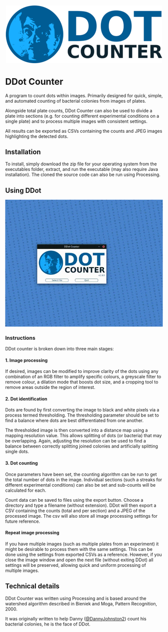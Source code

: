 <p align="center">
<img src="ddotCounter/data/logo.png" alt="ddot logo" width="500"/>
</p>

# DDot Counter

A program to count dots within images. Primarily designed for quick, simple, and automated counting of bacterial colonies from images of plates.

Alongside total plate counts, DDot Counter can also be used to divide a plate into sections (e.g. for counting different experimental conditions on a single plate) and to process multiple images with consistent settings.

All results can be exported as CSVs containing the counts and JPEG images highlighting the detected dots.

## Installation

To install, simply download the zip file for your operating system from the executables folder, extract, and run the executable (may also require Java installation). The cloned the source code can also be run using Processing.

## Using DDot

<p align="center">
<img src="ddotCounter/data/demo.gif" alt="demo gif"/>
</p>

### Instructions

DDot counter is broken down into three main stages:

#### 1. Image processing

If desired, images can be modified to improve clarity of the dots using any combination of an RGB filter to amplify specific colours, a greyscale filter to remove colour, a dilation mode that boosts dot size, and a cropping tool to remove areas outside the region of interest.

#### 2. Dot identification

Dots are found by first converting the image to black and white pixels via a process termed thresholding. The thresholding parameter should be set to find a balance where dots are best differentiated from one another.

The thresholded image is then converted into a distance map using a mapping resolution value. This allows splitting of dots (or bacteria) that may be overlapping. Again, adjusting the resolution can be used to find a balance between correctly splitting joined colonies and artificially splitting single dots.

#### 3. Dot counting

Once parameters have been set, the counting algorithm can be run to get the total number of dots in the image. Individual sections (such a streaks for different experimental conditions) can also be set and sub-counts will be calculated for each. 

Count data can be saved to files using the export button. Choose a directory and type a filename (without extension). DDot will then export a CSV containing the counts (total and per section) and a JPEG of the processed image. The csv will also store all image processing settings for future reference.

#### Repeat image processing

If you have multiple images (such as multiple plates from an experiment) it might be desirable to process them with the same settings. This can be done using the settings from exported CSVs as a reference. However, if you close the image window and open the next file (without exiting DDot) all settings will be preserved, allowing quick and uniform processing of multiple images.

## Technical details

DDot Counter was written using Processing and is based around the watershed algorithm described in Bieniek and Moga, Pattern Recognition, 2000.

It was originally written to help Danny ([@DannyJohnston2](https://twitter.com/DannyJohnston2)) count his bacterial colonies, he is the face of DDot.
